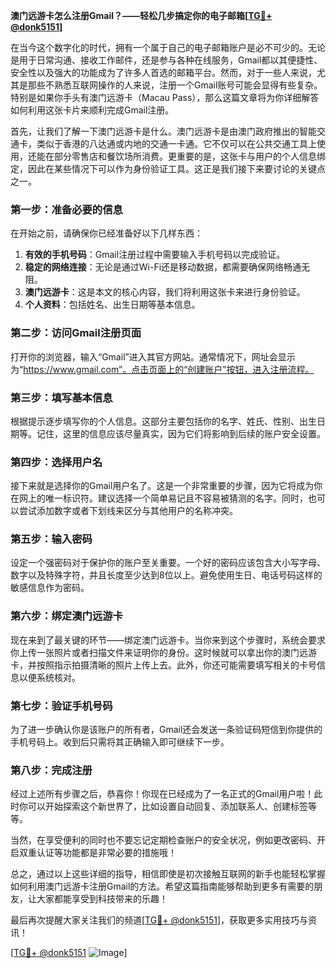 **澳门远游卡怎么注册Gmail？——轻松几步搞定你的电子邮箱[[TG💪+ @donk5151](https://t.me/s/donk5151)]**

在当今这个数字化的时代，拥有一个属于自己的电子邮箱账户是必不可少的。无论是用于日常沟通、接收工作邮件，还是参与各种在线服务，Gmail都以其便捷性、安全性以及强大的功能成为了许多人首选的邮箱平台。然而，对于一些人来说，尤其是那些不熟悉互联网操作的人来说，注册一个Gmail账号可能会显得有些复杂。特别是如果你手头有澳门远游卡（Macau Pass），那么这篇文章将为你详细解答如何利用这张卡片来顺利完成Gmail注册。

首先，让我们了解一下澳门远游卡是什么。澳门远游卡是由澳门政府推出的智能交通卡，类似于香港的八达通或内地的交通一卡通。它不仅可以在公共交通工具上使用，还能在部分零售店和餐饮场所消费。更重要的是，这张卡与用户的个人信息绑定，因此在某些情况下可以作为身份验证工具。这正是我们接下来要讨论的关键点之一。

### 第一步：准备必要的信息

在开始之前，请确保你已经准备好以下几样东西：

1. **有效的手机号码**：Gmail注册过程中需要输入手机号码以完成验证。
2. **稳定的网络连接**：无论是通过Wi-Fi还是移动数据，都需要确保网络畅通无阻。
3. **澳门远游卡**：这是本文的核心内容，我们将利用这张卡来进行身份验证。
4. **个人资料**：包括姓名、出生日期等基本信息。

### 第二步：访问Gmail注册页面

打开你的浏览器，输入“Gmail”进入其官方网站。通常情况下，网址会显示为“https://www.gmail.com”。点击页面上的“创建账户”按钮，进入注册流程。

### 第三步：填写基本信息

根据提示逐步填写你的个人信息。这部分主要包括你的名字、姓氏、性别、出生日期等。记住，这里的信息应该尽量真实，因为它们将影响到后续的账户安全设置。

### 第四步：选择用户名

接下来就是选择你的Gmail用户名了。这是一个非常重要的步骤，因为它将成为你在网上的唯一标识符。建议选择一个简单易记且不容易被猜测的名字。同时，也可以尝试添加数字或者下划线来区分与其他用户的名称冲突。

### 第五步：输入密码

设定一个强密码对于保护你的账户至关重要。一个好的密码应该包含大小写字母、数字以及特殊字符，并且长度至少达到8位以上。避免使用生日、电话号码这样的敏感信息作为密码。

### 第六步：绑定澳门远游卡

现在来到了最关键的环节——绑定澳门远游卡。当你来到这个步骤时，系统会要求你上传一张照片或者扫描文件来证明你的身份。这时候就可以拿出你的澳门远游卡，并按照指示拍摄清晰的照片上传上去。此外，你还可能需要填写相关的卡号信息以便系统核对。

### 第七步：验证手机号码

为了进一步确认你是该账户的所有者，Gmail还会发送一条验证码短信到你提供的手机号码上。收到后只需将其正确输入即可继续下一步。

### 第八步：完成注册

经过上述所有步骤之后，恭喜你！你现在已经成为了一名正式的Gmail用户啦！此时你可以开始探索这个新世界了，比如设置自动回复、添加联系人、创建标签等等。

当然，在享受便利的同时也不要忘记定期检查账户的安全状况，例如更改密码、开启双重认证等功能都是非常必要的措施哦！

总之，通过以上这些详细的指导，相信即使是初次接触互联网的新手也能轻松掌握如何利用澳门远游卡注册Gmail的方法。希望这篇指南能够帮助到更多有需要的朋友，让大家都能享受到科技带来的乐趣！

最后再次提醒大家关注我们的频道[[TG💪+ @donk5151](https://t.me/s/donk5151)]，获取更多实用技巧与资讯！ 

[[TG💪+ @donk5151](https://t.me/s/donk5151) ![Image](https://i.postimg.cc/rwNCRYN7/Snipaste-2025-04-30-17-27-05.png)]